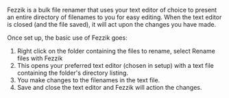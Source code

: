 Fezzik is a bulk file renamer that uses your text editor of choice to present an entire directory of filenames to you for easy editing. When the text editor is closed (and the file saved), it will act upon the changes you have made.

Once set up, the basic use of Fezzik goes: 

1. Right click on the folder containing the files to rename, select Rename files with Fezzik 
1. This opens your preferred text editor (chosen in setup) with a text file containing the folder's directory listing. 
1. You make changes to the filenames in the text file. 
1. Save and close the text editor and Fezzik will action the changes.
